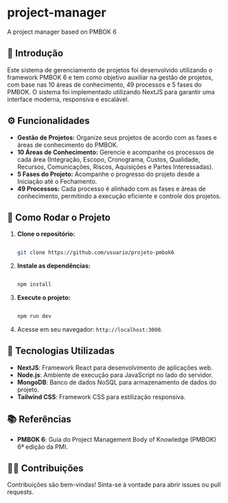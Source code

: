 # project-manager
A project manager based on PMBOK 6
## 🚀 Introdução

Este sistema de gerenciamento de projetos foi desenvolvido utilizando o framework PMBOK 6 e tem como objetivo auxiliar na gestão de projetos, com base nas 10 áreas de conhecimento, 49 processos e 5 fases do PMBOK. O sistema foi implementado utilizando NextJS para garantir uma interface moderna, responsiva e escalável.

## ⚙️ Funcionalidades

- **Gestão de Projetos:** Organize seus projetos de acordo com as fases e áreas de conhecimento do PMBOK.
- **10 Áreas de Conhecimento:** Gerencie e acompanhe os processos de cada área (Integração, Escopo, Cronograma, Custos, Qualidade, Recursos, Comunicações, Riscos, Aquisições e Partes Interessadas).
- **5 Fases do Projeto:** Acompanhe o progresso do projeto desde a Iniciação até o Fechamento.
- **49 Processos:** Cada processo é alinhado com as fases e áreas de conhecimento, permitindo a execução eficiente e controle dos projetos.

## 🌱 Como Rodar o Projeto

1. **Clone o repositório:**
    
    ```bash

    git clone https://github.com/usuario/projeto-pmbok6
    
    ```
    
2. **Instale as dependências:**
    
    ```bash

    npm install
    
    ```
    
3. **Execute o projeto:**
    
    ```bash

    npm run dev
    
    ```
    
4. Acesse em seu navegador: `http://localhost:3000`.

## 🔧 Tecnologias Utilizadas

- **NextJS**: Framework React para desenvolvimento de aplicações web.
- **Node.js**: Ambiente de execução para JavaScript no lado do servidor.
- **MongoDB**: Banco de dados NoSQL para armazenamento de dados do projeto.
- **Tailwind CSS**: Framework CSS para estilização responsiva.

## 📚 Referências

- **PMBOK 6**: Guia do Project Management Body of Knowledge (PMBOK) 6ª edição da PMI.

## 🧑‍💻 Contribuições

Contribuições são bem-vindas! Sinta-se à vontade para abrir issues ou pull requests.
